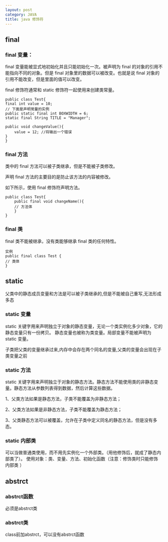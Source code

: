 ```yaml
---
layout: post
category: JAVA
title: java 修饰符
---
```

## final
### final 变量：

final 变量能被显式地初始化并且只能初始化一次。被声明为 final 的对象的引用不能指向不同的对象。但是 final 对象里的数据可以被改变。也就是说 final 对象的引用不能改变，但是里面的值可以改变。

final 修饰符通常和 static 修饰符一起使用来创建类常量。


    public class Test{
    final int value = 10;
    // 下面是声明常量的实例
    public static final int BOXWIDTH = 6;
    static final String TITLE = "Manager";
    
    public void changeValue(){
        value = 12; //将输出一个错误
    }
    }

### final 方法
类中的 final 方法可以被子类继承，但是不能被子类修改。

声明 final 方法的主要目的是防止该方法的内容被修改。

如下所示，使用 final 修饰符声明方法。

    public class Test{
        public final void changeName(){
        // 方法体
        }
    }

### final 类
final 类不能被继承，没有类能够继承 final 类的任何特性。

    实例
    public final class Test {
    // 类体
    }

## static
父类中的静态成员变量和方法是可以被子类继承的,但是不能被自己重写,无法形成多态
### static 变量
static 关键字用来声明独立于对象的静态变量，无论一个类实例化多少对象，它的静态变量只有一份拷贝。 静态变量也被称为类变量。局部变量不能被声明为 static 变量。

子类把父类的变量继承过来,内存中会存在两个同名的变量,父类的变量会出现在子类变量之前
### static 方法
static 关键字用来声明独立于对象的静态方法。静态方法不能使用类的非静态变量。静态方法从参数列表得到数据，然后计算这些数据。

1、父类方法如果是静态方法，子类不能覆盖为非静态方法；

2、父类方法如果是非静态方法，子类不能覆盖为静态方法；

3、父类静态方法可以被覆盖，允许在子类中定义同名的静态方法，但是没有多态。

### static 内部类
可以当做普通类使用，而不用先实例化一个外部类。（用他修饰后，就成了静态内部类了）。 使用对象：类、变量、方法、初始化函数（注意：修饰类时只能修饰 内部类 ）

## abstrct
### abstrct函数
必须是abstrct类
### abstrct类
class前加abstrct，可以没有abstrct函数